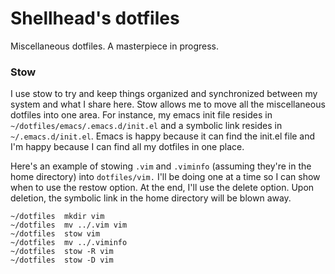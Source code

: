 # Shellhead's dotfiles
Miscellaneous dotfiles. A masterpiece in progress.

### Stow
I use stow to try and keep things organized and synchronized between my system
and what I share here. Stow allows me to move all the miscellaneous dotfiles
into one area. For instance, my emacs init file resides in
`~/dotfiles/emacs/.emacs.d/init.el` and a symbolic link resides in
`~/.emacs.d/init.el`. Emacs is happy because it can find the init.el file and
I'm happy because I can find all my dotfiles in one place.

Here's an example of stowing `.vim` and `.viminfo` (assuming they're in the
home directory) into `dotfiles/vim.` I'll be doing one at a time so I can show
when to use the restow option. At the end, I'll use the delete option. Upon
deletion, the symbolic link in the home directory will be blown away.
```
~/dotfiles  mkdir vim
~/dotfiles  mv ../.vim vim
~/dotfiles  stow vim
~/dotfiles  mv ../.viminfo
~/dotfiles  stow -R vim
~/dotfiles  stow -D vim
```
